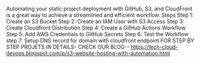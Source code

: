 Automating your static project deployment with GitHub, S3, and CloudFront is a great way to achieve a streamlined and efficient workflow.
Steps
Step 1: Create an S3 Bucket
Step 2: Create an IAM User with S3 Access
Step 3: Create Cloudfront Distribution
Step 4: Create a GitHub Actions Workflow
Step 5: Add AWS Credentials to GitHub Secrets
Step 6: Test the Workflow
step 7: Setup DNS record for domain with cloudfront endpoint
FOR STEP BY STEP PROJETS IN DETAILS- CHECK OUR BLOG-- https://tech-cloud-devops.blogspot.com/p/s3-website-hosting-with-automation.html
